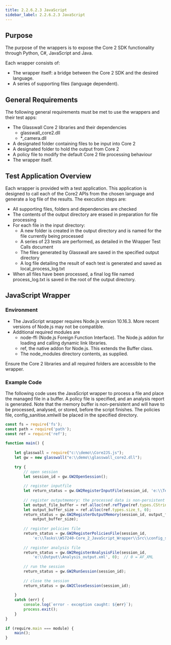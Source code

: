 ```yaml
---
title: 2.2.6.2.3 JavaScript 
sidebar_label: 2.2.6.2.3 JavaScript 
---
```


## Purpose

The purpose of the wrappers is to expose the Core 2 SDK functionality through Python, C#, JavaScript and Java.

Each wrapper consists of:

- The wrapper itself: a bridge between the Core 2 SDK and the desired language.
- A series of supporting files (language dependent).

## General Requirements

The following general requirements must be met to use the wrappers and their test apps:

- The Glasswall Core 2 libraries and their dependencies
  - glasswall\_core2.dll
  - \*\_camera.dll
- A designated folder containing files to be input into Core 2
- A designated folder to hold the output from Core 2
- A policy file to modify the default Core 2 file processing behaviour
- The wrapper itself.

## Test Application Overview

Each wrapper is provided with a test application. This application is designed to call each of the Core2 APIs from the chosen language and generate a log file of the results.
 The execution steps are:

- All supporting files, folders and dependencies are checked
- The contents of the output directory are erased in preparation for file processing
- For each file in the input directory:
  - A new folder is created in the output directory and is named for the file currently being processed
  - A series of 23 tests are performed, as detailed in the Wrapper Test Calls document
  - The files generated by Glasswall are saved in the specified output directory
  - A log file detailing the result of each test is generated and saved as local\_process\_log.txt
- When all files have been processed, a final log file named process\_log.txt is saved in the root of the output directory.

## JavaScript Wrapper

### Environment

- The JavaScript wrapper requires Node.js version 10.16.3. More recent versions of Node.js may not be compatible.
- Additional required modules are
  - node-ffi (Node.js Foreign Function Interface). The Node.js addon for loading and calling dynamic link libraries.
  - ref, the native addon for Node.js. This extends the Buffer class.
  - The node\_modules directory contents, as supplied.

Ensure the Core 2 libraries and all required folders are accessible to the wrapper.

### Example Code

The following code uses the JavaScript wrapper to process a file and place the managed file in a buffer. A policy file is specified, and an analysis report is generated. Note that the memory buffer is non-persistent and will have to be processed, analysed, or stored, before the script finishes. The policies file, config\_sanitise.xmlwill be placed in the specified directory.

```javascript
const fs = require('fs');
const path = require('path');
const ref = require('ref');
 
function main() {
   
    let glasswall = require("c:\\demo\\Core2JS.js");
    let gw = new glasswall("e:\\demo\\glasswall_core2.dll");
    
    try { 
        // open session
        let session_id = gw.GW2OpenSession();
 
        // register inputfile
        let return_status = gw.GW2RegisterInputFile(session_id, 'e:\\TestFiles\\C.bmp');
        
        // register outputmemory: the processed data is non-persistent
        let output_file_buffer = ref.alloc(ref.refType(ref.types.CString));
        let output_buffer_size = ref.alloc(ref.types.size_t, 0);
        return_status = gw.GW2RegisterOutputMemory(session_id, output_file_buffer,
            output_buffer_size);
 
        // register policies file
        return_status = gw.GW2RegisterPoliciesFile(session_id,
            'e:\\Tasks\\W57240-Core_2_JavaScript_Wrapper\\Src\\config_sanitise.xml', 0);
 
        // register analysis file
        return_status = gw.GW2RegisterAnalysisFile(session_id,
            'e:\\Output\\Analysis_output.xml', 0);  // 0 = AF_XML
 
        // run the session
        return_status = gw.GW2RunSession(session_id);
         
        // close the session
        return_status = gw.GW2CloseSession(session_id);
 
    }
    catch (err) {
        console.log(`error - exception caught: ${err}`);
        process.exit();
    }
}
 
if (require.main === module) {
    main();
}
```